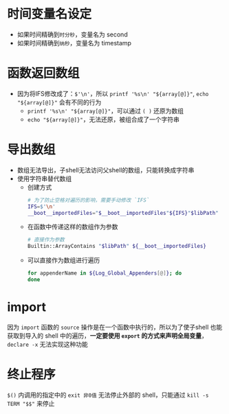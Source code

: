 # 时间变量名设定
- 如果时间精确到`时分秒`，变量名为 second
- 如果时间精确到`纳秒`，变量名为 timestamp

# 函数返回数组
- 因为将IFS修改成了：`$'\n'`，所以 `printf '%s\n' "${array[@]}"`, `echo "${array[@]}"` 会有不同的行为
    - `printf '%s\n' "${array[@]}"`，可以通过 `( )` 还原为数组
    - `echo "${array[@]}"`，无法还原，被组合成了一个字符串


# 导出数组
- 数组无法导出，子shell无法访问父shell的数组，只能转换成字符串
- 使用字符串替代数组
    - 创建方式
        ```sh
        # 为了防止空格对遍历的影响，需要手动修改 `IFS`
        IFS=$'\n'
        __boot__importedFiles="$__boot__importedFiles"${IFS}"$libPath"
        ```
    - 在函数中传递这样的数组作为参数
        ```sh
        # 直接作为参数
        Builtin::ArrayContains "$libPath" ${__boot__importedFiles}
        ```
    - 可以直接作为数组进行遍历
        ```sh
        for appenderName in ${Log_Global_Appenders[@]}; do
        done
        ```

# import
因为 `import` 函数的 `source` 操作是在一个函数中执行的，所以为了使子shell 也能获取到导入的 shell 中的遍历，**一定要使用 `export` 的方式来声明全局变量**，`declare -x` 无法实现这种功能

# 终止程序
`$()` 内调用的指定中的 `exit 非0值` 无法停止外部的 shell，只能通过 `kill -s TERM "$$"` 来停止